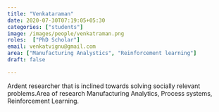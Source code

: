 ```yaml
---
title: "Venkataraman"
date: 2020-07-30T07:19:05+05:30
categories: ["students"]
image: /images/people/venkatraman.png
roles:  ["PhD Scholar"]
email: venkatvignu@gmail.com
area: ["Manufacturing Analystics", "Reinforcement learning"]
draft: false

---
```


Ardent researcher that is inclined towards solving socially relevant problems.Area of research Manufacturing Analytics, Process systems, Reinforcement Learning.